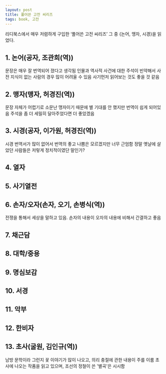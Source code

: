 ```yaml
---
layout: post
title: 풀어쓴 고전 씨리즈
tags: book, 고전
---
```


리디북스에서 매우 저렴하게 구입한 ‘풀어쓴 고전 씨리즈’ 그 중 {논어, 맹자, 시경}을 읽었다.

## 1. 논어(공자, 조관희(역))
문장은 매우 잘 번역되어 졌다고 생각됨
인물과 역사적 사건에 대한 주석이 빈약해서 사전 지식이 없는 사람의 경우 많이 어려울 수 있음
사기먼저 읽어보는 것도 좋을 것 같음

## 2. 맹자(맹자, 허경진(역))
문장 자체가 어렵기로 소문난 맹자이기 때문에 별 기대를 안 했지만 번역이 쉽게 되어있음
주석을 좀 더 세밀히 달아주었다면 더 좋았겠음

## 3. 시경(공자, 이가원, 허경진(역))
시경 번역서가 많이 없어서 번역의 좋고 나쁨은 모르겠지만 너무 근엄함
정말 옛날에 살았던 사람들은 저렇게 정치적이였단 말인가?

## 4. 열자

## 5. 사기열전

## 6. 손자/오자(손자, 오기, 손병식(역))
전쟁을 통해서 세상을 말하고 있음.
손자의 내용이 오자의 내용에 비해서 간결하고 좋음

## 7. 채근담

## 8. 대학/중용

## 9. 명심보감

## 10. 서경

## 11. 악부

## 12. 한비자

## 13. 초사(굴원, 김인규(역))
남방 문학이라 그런지 꽃 이야기가 많이 나오고, 의리 충절에 관한 내용이 주를 이룸
초사에 나오는 작품을 읽고 있으며, 조선의 정철이 쓴 '별곡'은 시시함